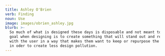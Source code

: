 ```yaml
---
title: Ashley O'Brien
verb: Finding
noun: Use
image: images/obrien_ashley.jpg
blurb: >-
  So much of what is designed these days is disposable and not meant to last. My
  goal when designing is to create something that will stand out and resonate
  with the user in a way that makes them want to keep or repurpose the product
  in oder to create less design pollution.
---
```

